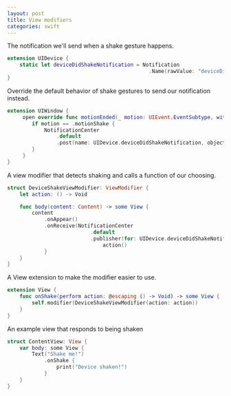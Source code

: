 ```yaml
---
layout: post
title: View modifiers
categories: swift
---
```


<!-- https://swiftbysundell.com/articles/swiftui-views-versus-modifiers/ -->

The notification we'll send when a shake gesture happens.

```swift
extension UIDevice {
    static let deviceDidShakeNotification = Notification
                                              .Name(rawValue: "deviceDidShakeNotification")
}
```

 Override the default behavior of shake gestures to send our notification instead.

```swift
extension UIWindow {
     open override func motionEnded(_ motion: UIEvent.EventSubtype, with event: UIEvent?) {
        if motion == .motionShake {
            NotificationCenter
                .default
                .post(name: UIDevice.deviceDidShakeNotification, object: nil)
        }
     }
}
```

A view modifier that detects shaking and calls a function of our choosing.

```swift
struct DeviceShakeViewModifier: ViewModifier {
    let action: () -> Void

    func body(content: Content) -> some View {
        content
            .onAppear()
            .onReceive(NotificationCenter
                           .default
                           .publisher(for: UIDevice.deviceDidShakeNotification)) { _ in
                               action()
            }
    }
}
```

A View extension to make the modifier easier to use.

```swift
extension View {
    func onShake(perform action: @escaping () -> Void) -> some View {
        self.modifier(DeviceShakeViewModifier(action: action))
    }
}
```

An example view that responds to being shaken

```swift
struct ContentView: View {
    var body: some View {
        Text("Shake me!")
            .onShake {
                print("Device shaken!")
            }
    }
}
```